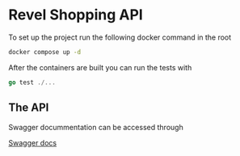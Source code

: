 # Revel Shopping API

To set up the project run the following docker command in the root 

```sh
docker compose up -d
```

After the containers are built you can run the tests with

```go
go test ./...
```

## The API

Swagger docummentation can be accessed through

[Swagger docs](http://localhost:4141/swagger/index.html#/)

